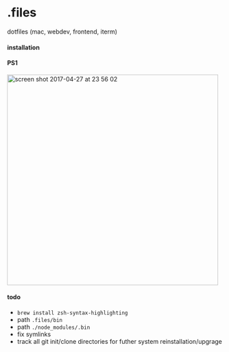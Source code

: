 # .files
dotfiles (mac, webdev, frontend, iterm)

#### installation


#### PS1
<img width="492" alt="screen shot 2017-04-27 at 23 56 02" src="https://cloud.githubusercontent.com/assets/6201068/25504090/3bfb4c68-2ba5-11e7-923a-8ccb8fa18081.png">

#### todo

- `brew install zsh-syntax-highlighting`
- path `.files/bin`
- path `./node_modules/.bin`
- fix symlinks
- track all git init/clone directories for futher system reinstallation/upgrage
